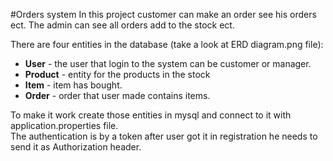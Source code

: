 #Orders system
In this project customer can make an order see his orders ect.
The admin can see all orders add to the stock ect.

There are four entities in the database (take a look at ERD diagram.png file):
* **User** - the user that login to the system can be customer or manager.
* **Product** - entity for the products in the stock
* **Item** - item has bought.  
* **Order** - order that user made contains items.

To make it work create those entities in mysql and connect to it with application.properties file. <br>
The authentication is by a token after user got it in registration he needs to send it as Authorization header.
